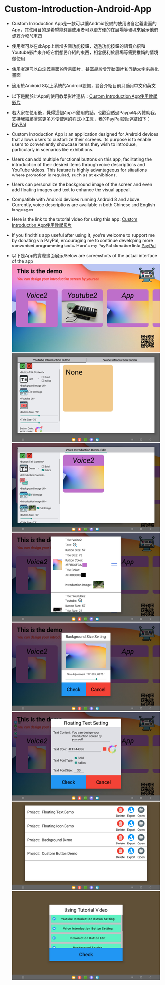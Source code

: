 # Custom-Introduction-Android-App
* Custom Introduction App是一款可以讓Android設備的使用者自定義畫面的App，其使用目的是希望能夠讓使用者可以更方便的在展場等環境來展示他們想要介紹的東西
* 使用者可以在此App上新增多個功能按鈕，透過功能按鈕的語音介紹和Youtube影片來介紹它們想要介紹的東西，相當便利於展場等需要推銷的情境做使用
* 使用者還可以自定義畫面的背景圖片，甚至是新增浮動圖片和浮動文字來美化畫面
* 適用於Android 8以上系統的Android設備，語音介紹目前只適用中文和英文
* 以下是關於此App的使用教學影片連結：[Custom Introduction App使用教學影片](https://www.youtube.com/watch?v=eWYWM3D2eA4&list=PL2Ol_wvHWWn_rc_zv9_KlCt4sjPvKHpGT&ab_channel=ChisanamiseCoding)

* 若大家在使用後，覺得這個App不錯用的話，也歡迎透過Paypal斗內贊助我，支持我繼續撰寫更多方便使用的程式小工具，我的PayPal贊助連結如下：[PayPal](https://paypal.me/chisanamisecoding?country.x=TW&locale.x=zh_TW)

* Custom Introduction App is an application designed for Android devices that allows users to customize their screens. Its purpose is to enable users to conveniently showcase items they wish to introduce, particularly in scenarios like exhibitions.
*  Users can add multiple functional buttons on this app, facilitating the introduction of their desired items through voice descriptions and YouTube videos. This feature is highly advantageous for situations where promotion is required, such as at exhibitions.
*  Users can personalize the background image of the screen and even add floating images and text to enhance the visual appeal.
*  Compatible with Android devices running Android 8 and above. Currently, voice descriptions are available in both Chinese and English languages.
*  Here is the link to the tutorial video for using this app: [Custom Introduction App使用教學影片](https://www.youtube.com/watch?v=eWYWM3D2eA4&list=PL2Ol_wvHWWn_rc_zv9_KlCt4sjPvKHpGT&ab_channel=ChisanamiseCoding)
*  If you find this app useful after using it, you're welcome to support me by donating via PayPal, encouraging me to continue developing more convenient programming tools. Here's my PayPal donation link: [PayPal](https://paypal.me/chisanamisecoding?country.x=TW&locale.x=zh_TW)

*  以下是App的實際畫面展示/Below are screenshots of the actual interface of the app
![image](https://github.com/Chisanamise/Custom-Introduction-Android-App/blob/main/Demo%20Picture1.jpg)
![image](https://github.com/Chisanamise/Custom-Introduction-Android-App/blob/main/Demo%20Picture2.jpg)
![image](https://github.com/Chisanamise/Custom-Introduction-Android-App/blob/main/Demo%20Picture3.jpg)
![image](https://github.com/Chisanamise/Custom-Introduction-Android-App/blob/main/Demo%20Picture4.jpg)
![image](https://github.com/Chisanamise/Custom-Introduction-Android-App/blob/main/Demo%20Picture5.jpg)
![image](https://github.com/Chisanamise/Custom-Introduction-Android-App/blob/main/Demo%20Picture6.jpg)
![image](https://github.com/Chisanamise/Custom-Introduction-Android-App/blob/main/Demo%20Picture7.jpg)
![image](https://github.com/Chisanamise/Custom-Introduction-Android-App/blob/main/Demo%20Picture8.jpg)
